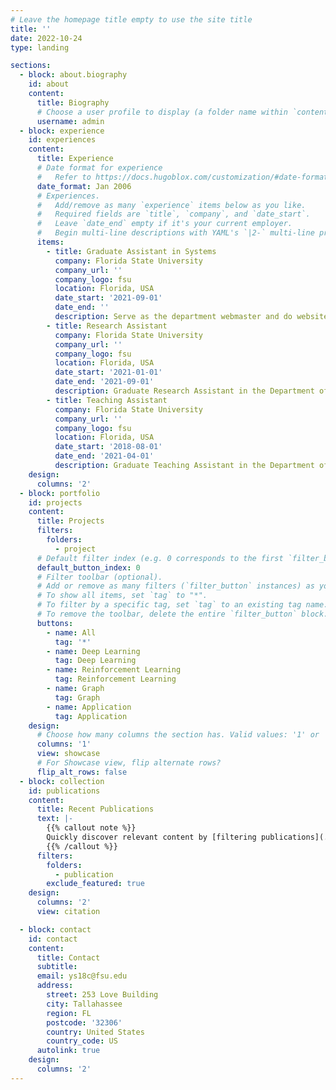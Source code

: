 ```yaml
---
# Leave the homepage title empty to use the site title
title: ''
date: 2022-10-24
type: landing

sections:
  - block: about.biography
    id: about
    content:
      title: Biography
      # Choose a user profile to display (a folder name within `content/authors/`)
      username: admin
  - block: experience
    id: experiences
    content:
      title: Experience
      # Date format for experience
      #   Refer to https://docs.hugoblox.com/customization/#date-format
      date_format: Jan 2006
      # Experiences.
      #   Add/remove as many `experience` items below as you like.
      #   Required fields are `title`, `company`, and `date_start`.
      #   Leave `date_end` empty if it's your current employer.
      #   Begin multi-line descriptions with YAML's `|2-` multi-line prefix.
      items:
        - title: Graduate Assistant in Systems
          company: Florida State University
          company_url: ''
          company_logo: fsu
          location: Florida, USA
          date_start: '2021-09-01'
          date_end: ''
          description: Serve as the department webmaster and do website programming, updating, design, content re-factoring, and database administration.
        - title: Research Assistant
          company: Florida State University
          company_url: ''
          company_logo: fsu
          location: Florida, USA
          date_start: '2021-01-01'
          date_end: '2021-09-01'
          description: Graduate Research Assistant in the Department of Computer Science.
        - title: Teaching Assistant
          company: Florida State University
          company_url: ''
          company_logo: fsu
          location: Florida, USA
          date_start: '2018-08-01'
          date_end: '2021-04-01'
          description: Graduate Teaching Assistant in the Department of Computer Science.
    design:
      columns: '2'
  - block: portfolio
    id: projects
    content:
      title: Projects
      filters:
        folders:
          - project
      # Default filter index (e.g. 0 corresponds to the first `filter_button` instance below).
      default_button_index: 0
      # Filter toolbar (optional).
      # Add or remove as many filters (`filter_button` instances) as you like.
      # To show all items, set `tag` to "*".
      # To filter by a specific tag, set `tag` to an existing tag name.
      # To remove the toolbar, delete the entire `filter_button` block.
      buttons:
        - name: All
          tag: '*'
        - name: Deep Learning
          tag: Deep Learning
        - name: Reinforcement Learning
          tag: Reinforcement Learning
        - name: Graph
          tag: Graph
        - name: Application
          tag: Application
    design:
      # Choose how many columns the section has. Valid values: '1' or '2'.
      columns: '1'
      view: showcase
      # For Showcase view, flip alternate rows?
      flip_alt_rows: false
  - block: collection
    id: publications
    content:
      title: Recent Publications
      text: |-
        {{% callout note %}}
        Quickly discover relevant content by [filtering publications](./publication/).
        {{% /callout %}}
      filters:
        folders:
          - publication
        exclude_featured: true
    design:
      columns: '2'
      view: citation

  - block: contact
    id: contact
    content:
      title: Contact
      subtitle:
      email: ys18c@fsu.edu
      address:
        street: 253 Love Building
        city: Tallahassee
        region: FL
        postcode: '32306'
        country: United States
        country_code: US
      autolink: true
    design:
      columns: '2'
---
```

